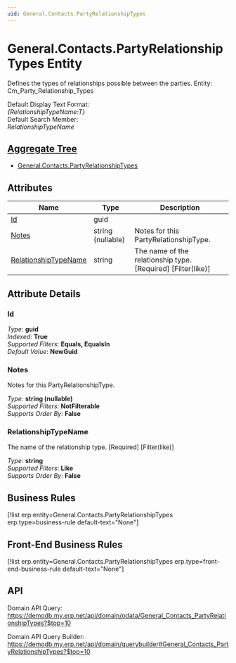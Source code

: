 ```yaml
---
uid: General.Contacts.PartyRelationshipTypes
---
```

# General.Contacts.PartyRelationshipTypes Entity

Defines the types of relationships possible between the parties. Entity: Cm_Party_Relationship_Types

Default Display Text Format:  
_{RelationshipTypeName:T}_  
Default Search Member:  
_RelationshipTypeName_  

## [Aggregate Tree](xref:aggregates)  
* [General.Contacts.PartyRelationshipTypes](General.Contacts.PartyRelationshipTypes.md)  

## Attributes

| Name | Type | Description |
| ---- | ---- | --- |
| [Id](General.Contacts.PartyRelationshipTypes.md#id) | guid |  
| [Notes](General.Contacts.PartyRelationshipTypes.md#notes) | string (nullable) | Notes for this PartyRelationshipType. 
| [RelationshipTypeName](General.Contacts.PartyRelationshipTypes.md#relationshiptypename) | string | The name of the relationship type. [Required] [Filter(like)] 


## Attribute Details

### Id

_Type_: **guid**  
_Indexed_: **True**  
_Supported Filters_: **Equals, EqualsIn**  
_Default Value_: **NewGuid**  

### Notes

Notes for this PartyRelationshipType.

_Type_: **string (nullable)**  
_Supported Filters_: **NotFilterable**  
_Supports Order By_: **False**  

### RelationshipTypeName

The name of the relationship type. [Required] [Filter(like)]

_Type_: **string**  
_Supported Filters_: **Like**  
_Supports Order By_: **False**  



## Business Rules

[!list erp.entity=General.Contacts.PartyRelationshipTypes erp.type=business-rule default-text="None"]

## Front-End Business Rules

[!list erp.entity=General.Contacts.PartyRelationshipTypes erp.type=front-end-business-rule default-text="None"]

## API

Domain API Query:
<https://demodb.my.erp.net/api/domain/odata/General_Contacts_PartyRelationshipTypes?$top=10>

Domain API Query Builder:
<https://demodb.my.erp.net/api/domain/querybuilder#General_Contacts_PartyRelationshipTypes?$top=10>


